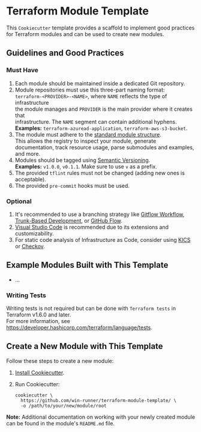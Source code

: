 # Terraform Module Template  

This `Cookiecutter` template provides a scaffold to implement good practices  
for Terraform modules and can be used to create new modules.  

## Guidelines and Good Practices  

### Must Have  

1. Each module should be maintained inside a dedicated Git repository.  
2. Module repositories must use this three-part naming format:  
   `terraform-<PROVIDER>-<NAME>`, where `NAME` reflects the type of infrastructure  
   the module manages and `PROVIDER` is the main provider where it creates that  
   infrastructure. The `NAME` segment can contain additional hyphens.  
   **Examples:** `terraform-azuread-application`, `terraform-aws-s3-bucket`.  
3. The module must adhere to the [standard module structure](https://www.terraform.io/language/modules/develop/structure).  
   This allows the registry to inspect your module, generate documentation, track resource usage, parse submodules and examples, and more.  
4. Modules should be tagged using [Semantic Versioning](http://semver.org/).  
   **Examples:** `v1.0.0`, `v0.1.1`. Make sure to use `v` as a prefix.  
5. The provided `tflint` rules must not be changed (adding new ones is acceptable).  
6. The provided `pre-commit` hooks must be used.  

### Optional  

1. It's recommended to use a branching strategy like [Gitflow Workflow](https://www.atlassian.com/git/tutorials/comparing-workflows/gitflow-workflow),  
   [Trunk-Based Development](https://www.atlassian.com/continuous-delivery/continuous-integration/trunk-based-development), or  [GitHub Flow](https://docs.github.com/en/get-started/using-github/github-flow).  
2. [Visual Studio Code](https://code.visualstudio.com) is recommended due to its extensions and customizability.  
3. For static code analysis of Infrastructure as Code, consider using [KICS](https://kics.io/index.html) or [Checkov](https://www.checkov.io).  

## Example Modules Built with This Template  

- ...  

### Writing Tests  

Writing tests is not required but can be done with `Terraform tests` in Terraform v1.6.0 and later.  
For more information, see <https://developer.hashicorp.com/terraform/language/tests>.  

## Create a New Module with This Template  

Follow these steps to create a new module:  

1. [Install Cookiecutter](https://cookiecutter.readthedocs.io/en/stable/installation.html).  
2. Run Cookiecutter:  

    ```shell
    cookiecutter \
      https://github.com/win-runner/terraform-module-template/ \
      -o /path/to/your/new/module/root
    ```  

**Note:** Additional documentation on working with your newly created module  
can be found in the module's `README.md` file.  
